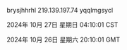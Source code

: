 brysjhhrhl 219.139.197.74 yqqlmgsycl

2024年 10月 27日 星期日 04:10:01 CST

2024年 10月 26日 星期六 20:10:01 GMT
